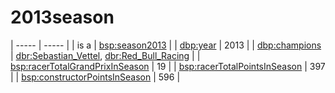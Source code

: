 # 2013season

| ----- | ----- |
| is a | [bsp:season2013](https://bramantyoa.github.io/semantic-project/season2013) |
| [dbp:year](https://dbpedia.org/property/year) | 2013 |
| [dbp:champions](https://dbpedia.org/property/champions) | [dbr:Sebastian_Vettel](https://dbpedia.org/resource/Sebastian_Vettel), [dbr:Red_Bull_Racing](https://dbpedia.org/resource/Red_Bull_Racing) |
| [bsp:racerTotalGrandPrixInSeason](https://bramantyoa.github.io/semantic-project/racerTotalGrandPrixInSeason) | 19 |
| [bsp:racerTotalPointsInSeason](https://bramantyoa.github.io/semantic-project/racerTotalPointsInSeason) | 397 |
| [bsp:constructorPointsInSeason](https://bramantyoa.github.io/semantic-project/constructorPointsInSeason) | 596 |